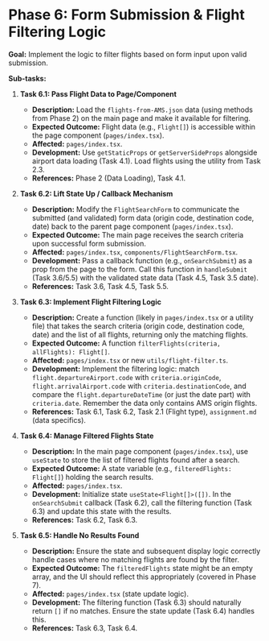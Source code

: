 # Phase 6: Form Submission & Flight Filtering Logic

**Goal:** Implement the logic to filter flights based on form input upon valid submission.

**Sub-tasks:**

1.  **Task 6.1: Pass Flight Data to Page/Component**

    - **Description:** Load the `flights-from-AMS.json` data (using methods from Phase 2) on the main page and make it available for filtering.
    - **Expected Outcome:** Flight data (e.g., `Flight[]`) is accessible within the page component (`pages/index.tsx`).
    - **Affected:** `pages/index.tsx`.
    - **Development:** Use `getStaticProps` or `getServerSideProps` alongside airport data loading (Task 4.1). Load flights using the utility from Task 2.3.
    - **References:** Phase 2 (Data Loading), Task 4.1.

2.  **Task 6.2: Lift State Up / Callback Mechanism**

    - **Description:** Modify the `FlightSearchForm` to communicate the submitted (and validated) form data (origin code, destination code, date) back to the parent page component (`pages/index.tsx`).
    - **Expected Outcome:** The main page receives the search criteria upon successful form submission.
    - **Affected:** `pages/index.tsx`, `components/FlightSearchForm.tsx`.
    - **Development:** Pass a callback function (e.g., `onSearchSubmit`) as a prop from the page to the form. Call this function in `handleSubmit` (Task 3.6/5.5) with the validated state data (Task 4.5, Task 3.5 date).
    - **References:** Task 3.6, Task 4.5, Task 5.5.

3.  **Task 6.3: Implement Flight Filtering Logic**

    - **Description:** Create a function (likely in `pages/index.tsx` or a utility file) that takes the search criteria (origin code, destination code, date) and the list of all flights, returning only the matching flights.
    - **Expected Outcome:** A function `filterFlights(criteria, allFlights): Flight[]`.
    - **Affected:** `pages/index.tsx` or new `utils/flight-filter.ts`.
    - **Development:** Implement the filtering logic: match `flight.departureAirport.code` with `criteria.originCode`, `flight.arrivalAirport.code` with `criteria.destinationCode`, and compare the `flight.departureDateTime` (or just the date part) with `criteria.date`. Remember the data only contains AMS origin flights.
    - **References:** Task 6.1, Task 6.2, Task 2.1 (Flight type), `assignment.md` (data specifics).

4.  **Task 6.4: Manage Filtered Flights State**

    - **Description:** In the main page component (`pages/index.tsx`), use `useState` to store the list of filtered flights found after a search.
    - **Expected Outcome:** A state variable (e.g., `filteredFlights: Flight[]`) holding the search results.
    - **Affected:** `pages/index.tsx`.
    - **Development:** Initialize state `useState<Flight[]>([])`. In the `onSearchSubmit` callback (Task 6.2), call the filtering function (Task 6.3) and update this state with the results.
    - **References:** Task 6.2, Task 6.3.

5.  **Task 6.5: Handle No Results Found**
    - **Description:** Ensure the state and subsequent display logic correctly handle cases where no matching flights are found by the filter.
    - **Expected Outcome:** The `filteredFlights` state might be an empty array, and the UI should reflect this appropriately (covered in Phase 7).
    - **Affected:** `pages/index.tsx` (state update logic).
    - **Development:** The filtering function (Task 6.3) should naturally return `[]` if no matches. Ensure the state update (Task 6.4) handles this.
    - **References:** Task 6.3, Task 6.4.
